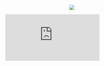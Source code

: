 <p align="center"><a href="https://github.com/anuraghazra/github-readme-stats">
  <img align="center" src="https://github-readme-stats.vercel.app/api?username=Erick-Erdiansyah&show_icons=true&theme=tokyonight" />
</a></p>
<figure><embed src="https://wakatime.com/share/@3393ff73-d43e-45e1-b1a1-b8caf9e5d75a/09f2ebab-9c6f-42cf-99e8-3995045f8317.svg"></embed></figure>



